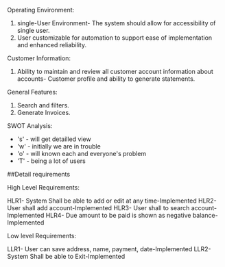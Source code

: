 Operating Environment:
 1) single-User Environment- The system should allow for accessibility of single user.
 2) User customizable for automation to support ease of implementation
and enhanced reliability.

Customer Information:
 1) Ability to maintain and review all customer account information about
accounts- Customer profile and ability to generate statements.

General Features:
 1) Search and filters.
 2) Generate Invoices.
 
SWOT Analysis:
   * 's' - will get detailled view
   * 'w' - initially we are in trouble
   * 'o' - will known each and everyone's problem
   * 'T' - being a lot of users
  
##Detail requirements

High Level Requirements:

HLR1-	System Shall be able to add or edit at any time-Implemented
HLR2-	User shall add account-Implemented
HLR3-	User shall to search account-Implemented
HLR4-	Due amount to be paid is shown as negative balance-Implemented

Low level Requirements:

LLR1-	User can save address, name, payment, date-Implemented
LLR2-	System Shall be able to Exit-Implemented
